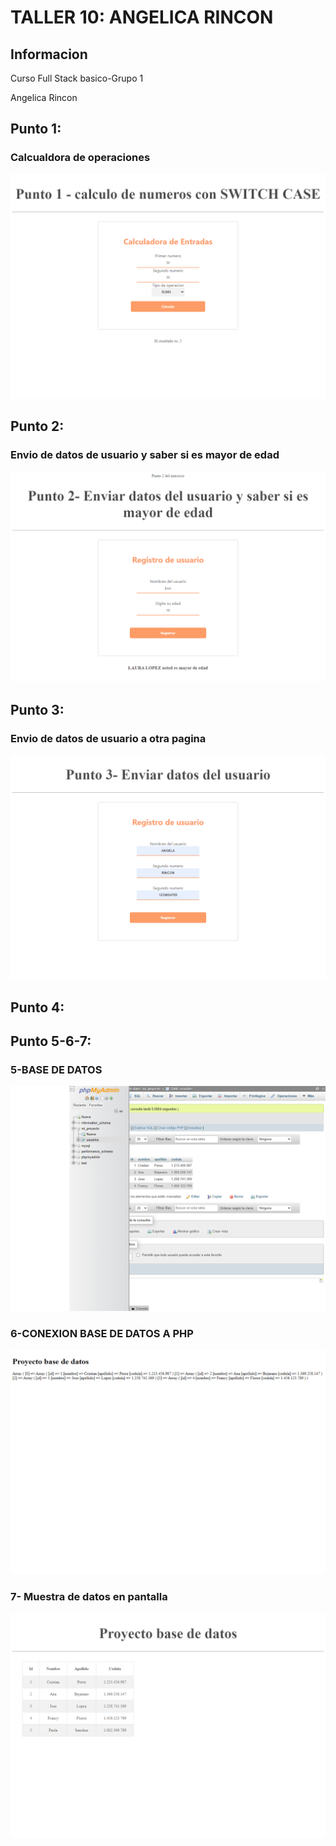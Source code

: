 <h1>TALLER 10: ANGELICA RINCON</h1>

<h2>Informacion</h2>
<p>Curso Full Stack basico-Grupo 1</p>
<p>Angelica Rincon</p>

<h2>Punto 1: </h2> 
<h3>Calcualdora de operaciones</h3>
<img src="./public/images/calculadoradeoperaciones.png" alt="calculadora">

<h2>Punto 2: </h2>
<h3>Envio de datos de usuario y saber si es mayor de edad</h3>
<img src="./public/images/Envio-datos-usuario.png" alt="datos">

<h2>Punto 3: </h2>
<h3>Envio de datos de usuario a otra pagina</h3>
<img src="./public/images/punto-3.png" alt="userdates">

<h2>Punto 4: </h2>


<h2>Punto 5-6-7: </h2>
<h3>5-BASE DE DATOS</h3>
<img src="./public/images/pantallazo-base-de-datos.png" alt="mysql">
<h3>6-CONEXION BASE DE DATOS A PHP</h3>
<img src="./public/images/conexion-base-de-datos.png" alt="connection">
<h3>7- Muestra de datos en pantalla</h3>
<img src="./public/images/basedatos.png" alt="bd">